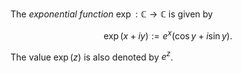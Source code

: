 The *exponential function* $\exp: \mathbb{C} \to \mathbb{C}$ is given by

$$
\exp(x+iy) := e^{x} (\cos y + i \sin y).
$$

The value $\exp(z)$ is also denoted by $e^z$.
